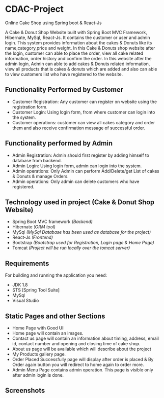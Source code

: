 # CDAC-Project
Online Cake Shop using Spring boot &amp; React-Js

A Cake & Donut Shop Website built with Spring Boot MVC Framework, Hibernate, MySql, React-Js.
It contains the customer or user and admin login. This system provides information about the cakes & Donuts like its name,category,price and weight. In this Cake & Donuts shop website after the login, customer can able to place the order, view all cake related information, order history and confirm the order. 
In this website after the  admin login, Admin can able to add cakes & Donuts related information, view all products that is cakes & donuts which are added and also can able to view customers list who have registered to the website.

## Functionality Performed by Customer
- Customer Registration: Any customer can register on website using the registration form.
- Customer Login: Using login form, from where customer can login into the system.
- Customer operations: customer can view all cakes category and order them and also receive confirmation message of successful order.

## Functionality performed by Admin
- Admin Registration: Admin should first register by adding himself to database from backend.
- Admin Login: Using login form, admin can login into the system.
- Admin operations: Only Admin can perform Add/Delete/get List of cakes & Donuts & manage Orders.
- Admin operations: Only admin can delete customers who have registered.

## Technology used in project (Cake & Donut Shop Website)
- Spring Boot MVC framework *(Backend)*
- Hibernate *(ORM tool)*
- MySql *(MySql Database has been used as database for the project)*
- React-Js *(Frontend)*
- Bootstrap *(Bootstrap used for Registration, Login page & Home Page)*
- Tomcat *(Project will be run locally over the tomcat server)*

## Requirements
For building and running the application you need:
- JDK 1.8
- STS [Spring Tool Suite]
- MySql
- Visual Studio

## Static Pages and other Sections
- Home Page with Good UI
- Home page will contain an images.
- Contact us page will contain an information about timing, address, email id, contact number and opening and closing time of cake shop.
- About us page will be available which will describe about the project
- My Products gallery page.
- Order Placed Successfully page will display after order is placed & By Order again button you will redirect to home again to order more.
- Admin Menu Page contains admin operation. This page is visible only after admin login is done.

## Screenshots
